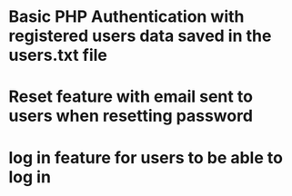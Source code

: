# Basic PHP Authentication with registered users data saved in the users.txt file
# Reset feature with email sent to users when resetting password
# log in feature for users to be able to log in
